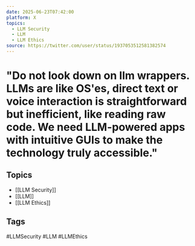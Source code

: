 ```yaml
---
date: 2025-06-23T07:42:00
platform: X
topics:
  - LLM Security
  - LLM
  - LLM Ethics
source: https://twitter.com/user/status/1937053512581382574
---
```

# "Do not look down on llm wrappers. LLMs are like OS'es, direct text or voice interaction is straightforward but inefficient, like reading raw code. We need LLM-powered apps with intuitive GUIs to make the technology truly accessible."

## Topics
- [[LLM Security]]
- [[LLM]]
- [[LLM Ethics]]

## Tags
#LLMSecurity #LLM #LLMEthics